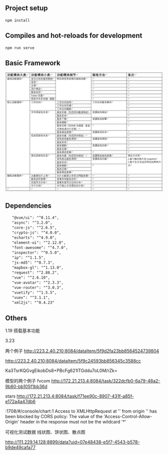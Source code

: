 
## Project setup
```
npm install
```

## Compiles and hot-reloads for development
```
npm run serve
```

## Basic Framework

 ![在这里插入图片描述](/src/assets/markdown/framework.JPG)


 ## Dependencies


 ```
    "@vue/ui": "^0.11.4",
    "async": "^3.2.0",
    "core-js": "^2.6.5",
    "crypto-js": "^4.0.0",
    "echarts": "^4.9.0",
    "element-ui": "^2.12.0",
    "font-awesome": "^4.7.0",
    "inspector": "^0.5.0",
    "ip": "^1.1.5",
    "js-md5": "^0.7.3",
    "mapbox-gl": "^1.13.0",
    "request": "^2.88.2",
    "vue": "^2.6.10",
    "vue-avatar": "^2.3.3",
    "vue-router": "^3.0.3",
    "vuetify": "^1.5.5",
    "vuex": "^3.1.1",
    "xml2js": "^0.4.23"

 ```

## Others

1.19
搭载基本功能

3.23

两个例子
http://223.2.40.210:8084/dataItem/5f9d2fa23bb8564524739804

http://223.2.40.210:8084/dataItem/5f9c24593bb856345c3588cc


Ka3TsrKQGvgEikobDs8+PBcFg621lTGddu7oL0M/rZk=

模型的两个例子
fvcom
http://172.21.213.4:8084/task/322dcfb0-6a79-48a2-9b80-bb105f1bb36d

stars
http://172.21.213.4:8084/task/f71ee90c-8907-431f-a85f-e172a4a47db6



:1708/#/console/chart:1 Access to XMLHttpRequest at '' from origin '' has been blocked by CORS policy: The value of the 'Access-Control-Allow-Origin' header in the response must not be the wildcard '*' 



可视化测试数据
线状图、饼状图、散点图

http://111.229.14.128:8899/data?uid=07e48438-e5f7-4543-b578-b9de49cafa77

